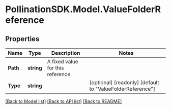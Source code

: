 
# PollinationSDK.Model.ValueFolderReference

## Properties

Name | Type | Description | Notes
------------ | ------------- | ------------- | -------------
**Path** | **string** | A fixed value for this reference. | 
**Type** | **string** |  | [optional] [readonly] [default to "ValueFolderReference"]

[[Back to Model list]](../README.md#documentation-for-models)
[[Back to API list]](../README.md#documentation-for-api-endpoints)
[[Back to README]](../README.md)


